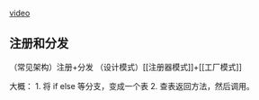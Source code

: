  [video](https://www.bilibili.com/video/BV1L3411d7SM/?spm_id_from=333.999.0.0&vd_source=e2ed568abb1e67cc88ad6275f6104534)

## 注册和分发
（常见架构）注册+分发 
（设计模式）[[注册器模式]]+[[工厂模式]]

大概：
	1. 将 if else 等分支，变成一个表
	2. 查表返回方法，然后调用。